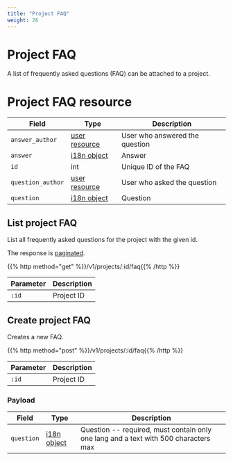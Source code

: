 ```yaml
---
title: "Project FAQ"
weight: 26
---
```


# Project FAQ

A list of frequently asked questions (FAQ) can be attached to a project.

# Project FAQ resource

| Field             | Type                   | Description                    |
| ----------------- | ---------------------- | ------------------------------ |
| `answer_author`   | [user resource](#user) | User who answered the question |
| `answer`          | [i18n object](#i18n)   | Answer                         |
| `id`              | int                    | Unique ID of the FAQ           |
| `question_author` | [user resource](#user) | User who asked the question    |
| `question`        | [i18n object](#i18n)   | Question                       |

## List project FAQ

List all frequently asked questions for the project with the given id.

The response is [paginated](#pagination).

{{% http method="get" %}}/v1/projects/:id/faq{{% /http %}}

| Parameter | Description |
| --------- | ----------- |
| `:id`     | Project ID  |

## Create project FAQ

Creates a new FAQ.

{{% http method="post" %}}/v1/projects/:id/faq{{% /http %}}

| Parameter | Description |
| --------- | ----------- |
| `:id`     | Project ID  |

### Payload

| Field      | Type                 | Description                                                                         |
| ---------- | -------------------- | ----------------------------------------------------------------------------------- |
| `question` | [i18n object](#i18n) | Question -- required, must contain only one lang and a text with 500 characters max |
